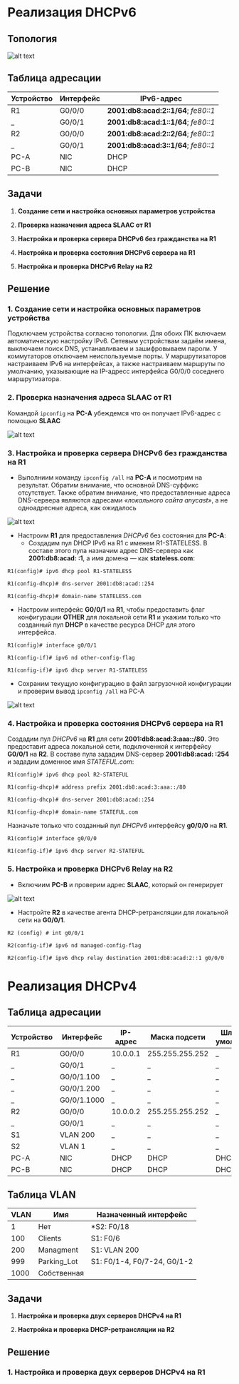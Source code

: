 # Реализация DHCPv6
## Топология

![alt text](image.png)

## Таблица адресации

Устройство | Интерфейс | IPv6-адрес
--- | --- | --- 
R1 | G0/0/0 | **2001:db8:acad:2::1/64**; *fe80::1*
_ | G0/0/1 | **2001:db8:acad:1::1/64**; *fe80::1*
R2 | G0/0/0 | **2001:db8:acad:2::2/64**; *fe80::1*
_ | G0/0/1 | **2001:db8:acad:3::1/64**; *fe80::1*
PC-A | NIC | DHCP
PC-B | NIC | DHCP

## Задачи
1. **Создание сети и настройка основных параметров устройства**

2. **Проверка назначения адреса SLAAC от R1**

3. **Настройка и проверка сервера DHCPv6 без гражданства на R1**

4. **Настройка и проверка состояния DHCPv6 сервера на R1**

5. **Настройка и проверка DHCPv6 Relay на R2**

## Решение
### 1. **Создание сети и настройка основных параметров устройства**

Подключаем устройства согласно топологии. Для обоих ПК включаем автоматическую настройку IPv6. Сетевым устройствам задаём имена, выключаем поиск DNS, устанавливаем и зашифровываем пароли. У коммутаторов отключаем неиспользуемые порты. У маршрутизаторов настраиваем IPv6 на интерфейсах, а также настраиваем маршруты по умолчанию, указывающие на IP-адресс интерфейса G0/0/0 соседнего маршрутизатора.

### 2. **Проверка назначения адреса SLAAC от R1**

Командой `ipconfig` на **PC-A** убеждемся что он получает IPv6-адрес с помощью **SLAAC**

![alt text](image-2.png)

### 3. **Настройка и проверка сервера DHCPv6 без гражданства на R1**

* Выполниим команду `ipconfig /all` на **PC-A** и посмотрим на результат. Обратим внимание, что основной DNS-суффикс отсутствует. Также обратим внимание, что предоставленные адреса DNS-сервера являются адресами *«локального сайта anycast»*, а не одноадресные адреса, как ожидалось

![alt text](image-1.png)

* Настроим **R1** для предоставления *DHCPv6* без состояния для **PC-A**:
  * Создадим пул DHCP IPv6 на R1 с именем R1-STATELESS. В составе этого пула назначим адрес DNS-сервера как **2001:db8:acad: :1**, а имя домена — как **stateless.com**:

`R1(config)# ipv6 dhcp pool R1-STATELESS`

`R1(config-dhcp)# dns-server 2001:db8:acad::254`

`R1(config-dhcp)# domain-name STATELESS.com`
  * Настроим интерфейс **G0/0/1** на **R1**, чтобы предоставить флаг конфигурации **OTHER** для локальной сети **R1** и укажим только что созданный пул **DHCP** в качестве ресурса DHCP для этого интерфейса.

`R1(config)# interface g0/0/1`

`R1(config-if)# ipv6 nd other-config-flag` 

`R1(config-if)# ipv6 dhcp server R1-STATELESS`
  * Сохраним текущую конфигурацию в файл загрузочной конфигурации и проверим вывод `ipconfig /all` на PC-A

  ![alt text](image-4.png)


### 4. **Настройка и проверка состояния DHCPv6 сервера на R1**

Создадим пул *DHCPv6* на **R1** для сети **2001:db8:acad:3:aaa::/80**. Это предоставит адреса локальной сети, подключенной к интерфейсу **G0/0/1** на **R2**. В составе пула зададим DNS-сервер **2001:db8:acad: :254** и зададим доменное имя *STATEFUL.com*:

`R1(config)# ipv6 dhcp pool R2-STATEFUL`

`R1(config-dhcp)# address prefix 2001:db8:acad:3:aaa::/80`

`R1(config-dhcp)# dns-server 2001:db8:acad::254`

`R1(config-dhcp)# domain-name STATEFUL.com`

Назначьте только что созданный пул *DHCPv6* интерфейсу **g0/0/0** на **R1**.

`R1(config)# interface g0/0/0`

`R1(config-if)# ipv6 dhcp server R2-STATEFUL`


### 5. **Настройка и проверка DHCPv6 Relay на R2**

* Включиим **PC-B** и проверим адрес **SLAAC**, который он генерирует

![alt text](image-3.png)

* Настройте **R2** в качестве агента DHCP-ретрансляции для локальной сети на **G0/0/1**.

`R2 (config) # int g0/0/1`

`R2(config-if)# ipv6 nd managed-config-flag`

`R2(config-if)# ipv6 dhcp relay destination 2001:db8:acad:2::1 g0/0/0`

# Реализация DHCPv4
## Таблица адресации

Устройство | Интерфейс | IP-адрес | Маска подсети | Шлюз по умолчанию
--- | --- | --- | --- | ---
R1 | G0/0/0 | 10.0.0.1 | 255.255.255.252 | _
_ | G0/0/1 | _ | _ | _
_ | G0/0/1.100 | _ | _ | _
_ | G0/0/1.200 | _ | _ | _
_ | G0/0/1.1000 | _ | _ | _
R2 | G0/0/0 | 10.0.0.2 | 255.255.255.252 | _
_ | G0/0/1 | _ | _ | _
S1 | VLAN 200 | _ | _ | _
S2 | VLAN 1 | _ | _ | _
PC-A | NIC | DHCP | DHCP | DHCP
PC-B | NIC | DHCP | DHCP | DHCP
## Таблица VLAN
VLAN | Имя | Назначенный интерфейс
--- | --- | ---
1 | Нет | *S2: F0/18
100 | Clients | S1: F0/6
200 | Managment | S1: VLAN 200  
999 | Parking_Lot | S1: F0/1-4, F0/7-24, G0/1-2
1000 | Собственная |
## Задачи

1. **Настройка и проверка двух серверов DHCPv4 на R1**

2. **Настройка и проверка DHCP-ретрансляции на R2**
## Решение

### 1. Настройка и проверка двух серверов DHCPv4 на R1
